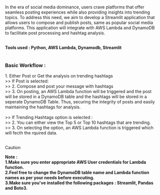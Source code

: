 In the era of social media dominance, users crave platforms that offer seamless posting experiences while also providing insights into trending topics. To address this need, we aim to develop a Streamlit application that allows users to compose and publish posts, same as popular social media platforms. This application will integrate with AWS Lambda and DynamoDB to facilitate post processing and hashtag analysis. <br><br>

<strong>Tools used : Python, AWS Lambda, Dynamodb, Streamlit</strong><br><br>

<h3>Basic Workflow :</h3>
1. Either Post or Get the analysis on trending hashtags<br>
>> If Post is selected:<br>
>> 2. Compose and post your message with hashtags<br>
>> 3. On posting, an AWS Lambda function will be triggered and the post will be stored in a DynamoDB table and the hashtags will be stored in a seperate DynamoDB Table. Thus, securing the integrity of posts and easily maintaining the hashtags for analysis.<br><br>
>> If Trending Hashtags option is selected :<br>
>> 2. You can either view the Top 5 or Top 10 hashtags that are trending.<br>
>> 3. On selecting the option, an AWS Lambda function is triggered which will fecth the rquired data.<br><br>

> [!CAUTION]
> <strong>Note : <br>
> 1.Make sure you enter appropriate AWS User credentials for Lambda function.<br>
> 2.Feel free to change the DynamoDB table name and Lambda function names as per your needs before executing.<br>
> 3.Make sure you've installed the following packages : Streamlit, Pandas and Boto3.<br>
